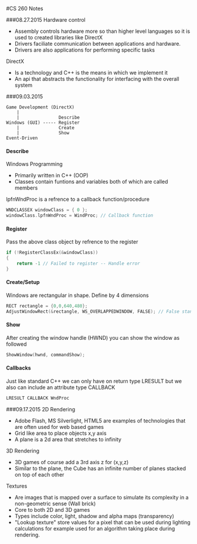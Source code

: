 #CS 260 Notes

###08.27.2015
Hardware control
- Assembly controls hardware more so than higher level languages so it is used to created libraries like DirectX
- Drivers faciliate communication between applications and hardware.
- Drivers are also applications for performing specific tasks

DirectX
- Is a technology and C++ is the means in which we implement it
- An api that abstracts the functionality for interfacing with the overall system

###09.03.2015
```
Game Development (DirectX)
    |
    |               Describe
Windows (GUI) ----- Register
    |               Create
    |               Show
Event-Driven
```

#### Describe
Windows Programming
- Primarily written in C++ (OOP)
- Classes contain funtions and variables both of which are called members

lpfnWndProc is a refrence to a callback function/procedure
```CPP
WNDCLASSEX windowClass = { 0 };
windowClass.lpfnWndProc = WindProc; // Callback function
```

#### Register
Pass the above class object by refrence to the register
```CPP
if (!RegisterClassEx(&windowClass))
{
    return -1 // Failed to register -- Handle error
}
```
#### Create/Setup
Windows are rectangular in shape. Define by 4 dimensions
```CPP
RECT rectangle = {0,0,640,480};
AdjustWindowRect(&rectangle, WS_OVERLAPPEDWINDOW, FALSE); // False stands for now menu
```

#### Show
After creating the window handle (HWND) you can show the window as followed
```CPP
ShowWindow(hwnd, commandShow);
```

#### Callbacks
Just like standard C++ we can only have on return type LRESULT but we also can include an attribute type CALLBACK
```CPP
LRESULT CALLBACK WndProc
```
###09.17.2015
2D Rendering
- Adobe Flash, MS Silverlight, HTML5 are examples of technologies that are often used for web based games
- Grid like area to place objects x,y axis
- A plane is a 2d area that stretches to infinity

3D Rendering
- 3D games of course add a 3rd axis z for (x,y,z)
- Similar to the plane, the Cube has an infinite number of planes stacked on top of each other

Textures
- Are images that is mapped over a surface to simulate its complexity in a non-geometric sense (Wall brick)
- Core to both 2D and 3D games
- Types include color, light, shadow and alpha maps (transparency)
- "Lookup texture" store values for a pixel that can be used during lighting calculations for example used for an algorithm taking place during rendering.
